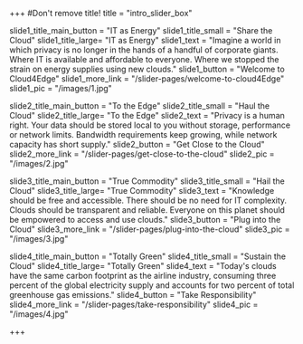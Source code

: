 +++
#Don't remove title!
title = "intro_slider_box"


slide1_title_main_button = "IT as Energy"
slide1_title_small = "Share the Cloud"
slide1_title_large= "IT as Energy"
slide1_text = "Imagine a world in which privacy is no longer in the hands of a handful of corporate giants. Where IT is available and affordable to everyone. Where we stopped the strain on energy supplies using new clouds."
slide1_button = "Welcome to Cloud4Edge"
slide1_more_link = "/slider-pages/welcome-to-cloud4Edge"
slide1_pic = "/images/1.jpg" 


slide2_title_main_button = "To the Edge"
slide2_title_small = "Haul the Cloud"
slide2_title_large= "To the Edge"
slide2_text = "Privacy is a human right. Your data should be stored local to you without storage, performance or network limits. Bandwidth requirements keep growing, while network capacity has short supply."
slide2_button = "Get Close to the Cloud"
slide2_more_link = "/slider-pages/get-close-to-the-cloud"
slide2_pic = "/images/2.jpg" 

slide3_title_main_button = "True Commodity"
slide3_title_small = "Hail the Cloud"
slide3_title_large= "True Commodity"
slide3_text = "Knowledge should be free and accessible. There should be no need for IT complexity. Clouds should be transparent and reliable. Everyone on this planet should be empowered to access and use clouds."
slide3_button = "Plug into the Cloud"
slide3_more_link = "/slider-pages/plug-into-the-cloud"
slide3_pic = "/images/3.jpg" 


slide4_title_main_button = "Totally Green"
slide4_title_small = "Sustain the Cloud"
slide4_title_large= "Totally Green"
slide4_text = "Today's clouds have the same carbon footprint as the airline industry, consuming three percent of the global electricity supply and accounts for two percent of total greenhouse gas emissions."
slide4_button = "Take Responsibility"
slide4_more_link = "/slider-pages/take-responsibility"
slide4_pic = "/images/4.jpg" 


+++
